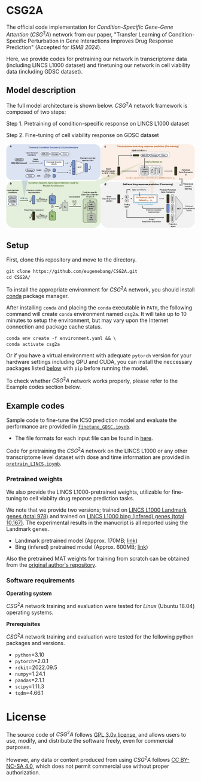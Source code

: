 # CSG2A

The official code implementation for *Condition-Specific Gene-Gene Attention* ($CSG^2A$) network from our paper, "Transfer Learning of Condition-Specific Perturbation in Gene Interactions Improves Drug Response Prediction" (Accepted for *ISMB 2024*).

Here, we provide codes for pretraining our network in transcriptome data (including LINCS L1000 dataset) and finetuning our network in cell viability data (including GDSC dataset).

## Model description

The full model architecture is shown below. $CSG^2A$ network framework is composed of two steps:

Step 1. Pretraining of condition-specific response on LINCS L1000 dataset

Step 2. Fine-tuning of cell viability response on GDSC dataset

![model1](img/model_overview.png)

## Setup
First, clone this repository and move to the directory.
```
git clone https://github.com/eugenebang/CSG2A.git
cd CSG2A/
```

To install the appropriate environment for $CSG^2A$ network, you should install [conda](https://docs.conda.io/en/latest/) package manager.

After installing `conda` and placing the `conda` executable in `PATH`, the following command will create `conda` environment named `csg2a`. It will take up to 10 minutes to setup the environment, but may vary upon the Internet connection and package cache status.
```
conda env create -f environment.yaml && \
conda activate csg2a
```

Or if you have a virtual environment with adequate `pytorch` version for your hardware settings including GPU and CUDA, you can install the neccessary packages listed [below](https://github.com/eugenebang/CSG2A/edit/main/README.md#software-requirements) with `pip` before running the model.

To check whether $CSG^2A$ network works properly, please refer to the Example codes section below.

## Example codes
Sample code to fine-tune the IC50 prediction model and evaluate the performance are provided in [`finetune_GDSC.ipynb`](finetune_GDSC.ipynb).

- The file formats for each input file can be found in [here](data).

Code for pretraining the $CSG^2A$ network on the LINCS L1000 or any other transcriptome level dataset with dose and time information are provided in [`pretrain_LINCS.ipynb`](pretrain_LINCS.ipynb).

### Pretrained weights
We also provide the LINCS L1000-pretrained weights, utilizable for fine-tuning to cell viabilty drug reponse prediction tasks.

We note that we provide two versions; trained on [LINCS L1000 Landmark genes (total 978)](data/LINCS_L1000_landmark_genes.txt) and trained on [LINCS L1000 bing (infered) genes (total 10,167)](data/LINCS_L1000_bing_genes.txt). The experimental results in the manucript is all reported using the Landmark genes.

- Landmark pretrained model (Approx. 170MB; [link](https://drive.google.com/file/d/17-fFIxXB1avNZ9gWsccZ7Ia5Myqfzi9M/view))
- Bing (infered) pretrained model (Approx. 600MB; [link](https://drive.google.com/file/d/1YSafSPi-BreuVveAAtxc-zkMpm7qDjBb/view))

Also the pretrained MAT weights for training from scratch can be obtained from the [original author's repository](https://github.com/ardigen/MAT).

### Software requirements

**Operating system**

 $CSG^2A$ network training and evaluation were tested for *Linux* (Ubuntu 18.04) operating systems.

**Prerequisites**

$CSG^2A$ network training and evaluation were tested for the following python packages and versions.

  - `python`=3.10
  - `pytorch`=2.0.1
  - `rdkit`=2022.09.5
  - `numpy`=1.24.1
  - `pandas`=2.1.1
  - `scipy`=1.11.3
  - `tqdm`=4.66.1

# License
The source code of $CSG^2A$ follows [GPL 3.0v license](LICENSE), and allows users to use, modify, and distribute the software freely, even for commercial purposes.

However, any data or content produced from using $CSG^2A$ follows [CC BY-NC-SA 4.0](CC-BY-NC-SA-4.0), which does not permit commercial use without proper authorization.
